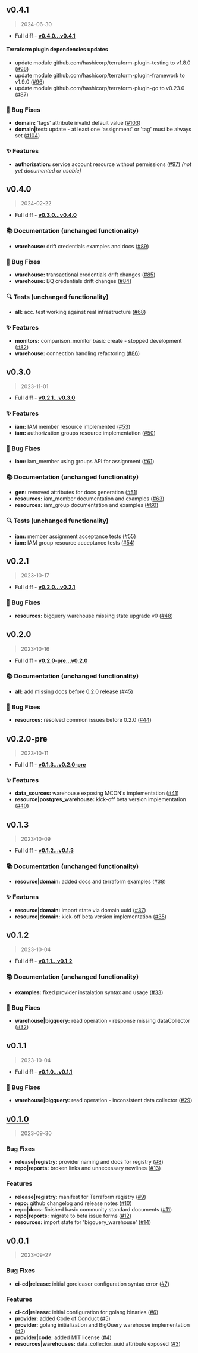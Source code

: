 

<a name="v0.4.1"></a>
## v0.4.1

> 2024-06-30

- Full diff - **[v0.4.0...v0.4.1](https://github.com/kiwicom/terraform-provider-montecarlo/compare/v0.4.0...v0.4.1)**  

#### Terraform plugin dependencies updates
- update module github.com/hashicorp/terraform-plugin-testing to v1.8.0 ([#98](https://github.com/kiwicom/terraform-provider-montecarlo/issues/98))
- update module github.com/hashicorp/terraform-plugin-framework to v1.9.0 ([#96](https://github.com/kiwicom/terraform-provider-montecarlo/issues/96))
- update module github.com/hashicorp/terraform-plugin-go to v0.23.0 ([#87](https://github.com/kiwicom/terraform-provider-montecarlo/issues/87))

### :bug: Bug Fixes

* **domain:** 'tags' attribute invalid default value ([#103](https://github.com/kiwicom/terraform-provider-montecarlo/issues/103))
* **domain|test:** update - at least one 'assignment' or 'tag' must be always set ([#104](https://github.com/kiwicom/terraform-provider-montecarlo/issues/104))

### :sparkles: Features

* **authorization:** service account resource without permissions ([#97](https://github.com/kiwicom/terraform-provider-montecarlo/issues/97)) _(not yet documented or usable)_


<a name="v0.4.0"></a>
## v0.4.0

> 2024-02-22

- Full diff - **[v0.3.0...v0.4.0](https://github.com/kiwicom/terraform-provider-montecarlo/compare/v0.3.0...v0.4.0)**  

### :books: Documentation (unchanged functionality)

* **warehouse:** drift credentials examples and docs ([#89](https://github.com/kiwicom/terraform-provider-montecarlo/issues/89))

### :bug: Bug Fixes

* **warehouse:** transactional credentials drift changes ([#85](https://github.com/kiwicom/terraform-provider-montecarlo/issues/85))
* **warehouse:** BQ credentials drift changes ([#84](https://github.com/kiwicom/terraform-provider-montecarlo/issues/84))

### :mag: Tests (unchanged functionality)

* **all:** acc. test working against real infrastructure ([#68](https://github.com/kiwicom/terraform-provider-montecarlo/issues/68))

### :sparkles: Features

* **monitors:** comparison_monitor basic create - stopped development ([#82](https://github.com/kiwicom/terraform-provider-montecarlo/issues/82))
* **warehouse:** connection handling refactoring ([#86](https://github.com/kiwicom/terraform-provider-montecarlo/issues/86))


<a name="v0.3.0"></a>
## v0.3.0

> 2023-11-01

- Full diff - **[v0.2.1...v0.3.0](https://github.com/kiwicom/terraform-provider-montecarlo/compare/v0.2.1...v0.3.0)**  

### :sparkles: Features

* **iam:** IAM member resource implemented ([#53](https://github.com/kiwicom/terraform-provider-montecarlo/issues/53))
* **iam:** authorization groups resource implementation ([#50](https://github.com/kiwicom/terraform-provider-montecarlo/issues/50))

### :bug: Bug Fixes

* **iam:** iam_member using groups API for assignment ([#61](https://github.com/kiwicom/terraform-provider-montecarlo/pull/61))

### :books: Documentation (unchanged functionality)

* **gen:** removed attributes for docs generation ([#51](https://github.com/kiwicom/terraform-provider-montecarlo/issues/51))
* **resources:** iam_member documentation and examples ([#63](https://github.com/kiwicom/terraform-provider-montecarlo/issues/63))
* **resources:** iam_group documentation and examples ([#60](https://github.com/kiwicom/terraform-provider-montecarlo/issues/60))

### :mag: Tests (unchanged functionality)

* **iam:** member assignment acceptance tests ([#55](https://github.com/kiwicom/terraform-provider-montecarlo/issues/55))
* **iam:** IAM group resource acceptance tests ([#54](https://github.com/kiwicom/terraform-provider-montecarlo/issues/54))


<a name="v0.2.1"></a>
## v0.2.1

> 2023-10-17

- Full diff - **[v0.2.0...v0.2.1](https://github.com/kiwicom/terraform-provider-montecarlo/compare/v0.2.0...v0.2.1)**  

### :bug: Bug Fixes

* **resources:** bigquery warehouse missing state upgrade v0 ([#48](https://github.com/kiwicom/terraform-provider-montecarlo/issues/48))


<a name="v0.2.0"></a>
## v0.2.0

> 2023-10-16

- Full diff - **[v0.2.0-pre...v0.2.0](https://github.com/kiwicom/terraform-provider-montecarlo/compare/v0.2.0-pre...v0.2.0)**  

### :books: Documentation (unchanged functionality)

* **all:** add missing docs before 0.2.0 release ([#45](https://github.com/kiwicom/terraform-provider-montecarlo/issues/45))

### :bug: Bug Fixes

* **resources:** resolved common issues before 0.2.0 ([#44](https://github.com/kiwicom/terraform-provider-montecarlo/issues/44))


<a name="v0.2.0-pre"></a>
## v0.2.0-pre

> 2023-10-11

- Full diff - **[v0.1.3...v0.2.0-pre](https://github.com/kiwicom/terraform-provider-montecarlo/compare/v0.1.3...v0.2.0-pre)**  

### :sparkles: Features

* **data_sources:** warehouse exposing MCON's implementation ([#41](https://github.com/kiwicom/terraform-provider-montecarlo/issues/41))
* **resource|postgres_warehouse:** kick-off beta version implementation ([#40](https://github.com/kiwicom/terraform-provider-montecarlo/issues/40))


<a name="v0.1.3"></a>
## v0.1.3

> 2023-10-09

- Full diff - **[v0.1.2...v0.1.3](https://github.com/kiwicom/terraform-provider-montecarlo/compare/v0.1.2...v0.1.3)**  

### :books: Documentation (unchanged functionality)

* **resource|domain:** added docs and terraform examples ([#38](https://github.com/kiwicom/terraform-provider-montecarlo/issues/38))

### :sparkles: Features

* **resource|domain:** import state via domain uuid ([#37](https://github.com/kiwicom/terraform-provider-montecarlo/issues/37))
* **resource|domain:** kick-off beta version implementation ([#35](https://github.com/kiwicom/terraform-provider-montecarlo/issues/35))


<a name="v0.1.2"></a>
## v0.1.2

> 2023-10-04

- Full diff - **[v0.1.1...v0.1.2](https://github.com/kiwicom/terraform-provider-montecarlo/compare/v0.1.1...v0.1.2)**  

### :books: Documentation (unchanged functionality)

* **examples:** fixed provider instalation syntax and usage ([#33](https://github.com/kiwicom/terraform-provider-montecarlo/issues/33))

### :bug: Bug Fixes

* **warehouse|bigquery:** read operation - response missing dataCollector ([#32](https://github.com/kiwicom/terraform-provider-montecarlo/issues/32))


<a name="v0.1.1"></a>
## v0.1.1

> 2023-10-04

- Full diff - **[v0.1.0...v0.1.1](https://github.com/kiwicom/terraform-provider-montecarlo/compare/v0.1.0...v0.1.1)**  

### :bug: Bug Fixes

* **warehouse|bigquery:** read operation - inconsistent data collector ([#29](https://github.com/kiwicom/terraform-provider-montecarlo/issues/29))


<a name="v0.1.0"></a>
## [v0.1.0](https://github.com/kiwicom/terraform-provider-montecarlo/compare/v0.0.1...v0.1.0)

> 2023-09-30

### Bug Fixes

* **release|registry:** provider naming and docs for registry ([#8](https://github.com/kiwicom/terraform-provider-montecarlo/issues/8))
* **repo|reports:** broken links and unnecessary newlines ([#13](https://github.com/kiwicom/terraform-provider-montecarlo/issues/13))

### Features

* **release|registry:** manifest for Terraform registry ([#9](https://github.com/kiwicom/terraform-provider-montecarlo/issues/9))
* **repo:** github changelog and release notes ([#10](https://github.com/kiwicom/terraform-provider-montecarlo/issues/10))
* **repo|docs:** finished basic community standard documents ([#11](https://github.com/kiwicom/terraform-provider-montecarlo/issues/11))
* **repo|reports:** migrate to beta issue forms ([#12](https://github.com/kiwicom/terraform-provider-montecarlo/issues/12))
* **resources:** import state for 'bigquery_warehouse' ([#14](https://github.com/kiwicom/terraform-provider-montecarlo/issues/14))


<a name="v0.0.1"></a>
## v0.0.1

> 2023-09-27

### Bug Fixes

* **ci-cd|release:** initial goreleaser configuration syntax error ([#7](https://github.com/kiwicom/terraform-provider-montecarlo/issues/7))

### Features

* **ci-cd|release:** initial configuration for golang binaries ([#6](https://github.com/kiwicom/terraform-provider-montecarlo/issues/6))
* **provider:** added Code of Conduct ([#5](https://github.com/kiwicom/terraform-provider-montecarlo/issues/5))
* **provider:** golang initialization and BigQuery warehouse implementation  ([#2](https://github.com/kiwicom/terraform-provider-montecarlo/issues/2))
* **provider|code:** added MIT license ([#4](https://github.com/kiwicom/terraform-provider-montecarlo/issues/4))
* **resources|warehouses:** data_collector_uuid attribute exposed ([#3](https://github.com/kiwicom/terraform-provider-montecarlo/issues/3))

